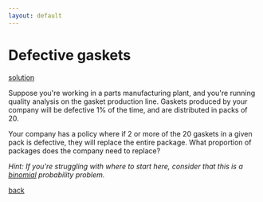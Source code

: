 ```yaml
---
layout: default
---
```


# Defective gaskets

[solution](solution.md)

Suppose you're working in a parts manufacturing plant, and you're running quality analysis on the gasket production line. Gaskets produced by your company will be defective 1% of the time, and are distributed in packs of 20.

Your company has a policy where if 2 or more of the 20 gaskets in a given pack is defective, they will replace the entire package. What proportion of packages does the company need to replace?

_Hint: If you're struggling with where to start here, consider that this is a [binomial](https://en.wikipedia.org/wiki/Binomial_distribution) probability problem._

[back](https://project-dmaestro.github.io/data-interview-qs/)
